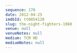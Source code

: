 ```yaml
---
sequence: 170
date: 2012-04-25
imdbId: tt0054120
slug: the-night-fighters-1960
venue: null
venueNotes: null
medium: TCM HD
mediumNotes: null
---
```


